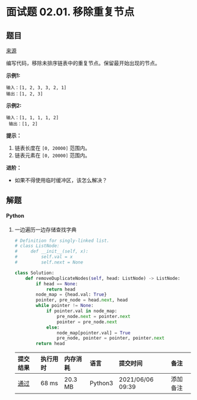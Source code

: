 # 面试题 02.01. 移除重复节点

## 题目

[来源](https://leetcode-cn.com/problems/remove-duplicate-node-lcci/)

编写代码，移除未排序链表中的重复节点。保留最开始出现的节点。

**示例1:**

```
输入：[1, 2, 3, 3, 2, 1]
输出：[1, 2, 3]
```

**示例2:**

```
输入：[1, 1, 1, 1, 2]
 输出：[1, 2]
```

**提示：**

1. 链表长度在 `[0, 20000]` 范围内。
2. 链表元素在 `[0, 20000]` 范围内。

**进阶：**

- 如果不得使用临时缓冲区，该怎么解决？

## 解题

#### Python

1. 一边遍历一边存储查找字典

   ```python
   # Definition for singly-linked list.
   # class ListNode:
   #     def __init__(self, x):
   #         self.val = x
   #         self.next = None
   
   class Solution:
       def removeDuplicateNodes(self, head: ListNode) -> ListNode:
           if head == None:
               return head
           node_map = {head.val: True}
           pointer, pre_node = head.next, head
           while pointer != None:
               if pointer.val in node_map:
                   pre_node.next = pointer.next
                   pointer = pre_node.next
               else:
                   node_map[pointer.val] = True
                   pre_node, pointer = pointer, pointer.next
           return head
   ```

   | 提交结果                                                     | 执行用时 | 内存消耗 | 语言    | 提交时间         | 备注     |
   | :----------------------------------------------------------- | :------- | :------- | :------ | :--------------- | :------- |
   | [通过](https://leetcode-cn.com/submissions/detail/184353231/) | 68 ms    | 20.3 MB  | Python3 | 2021/06/06 09:39 | 添加备注 |

